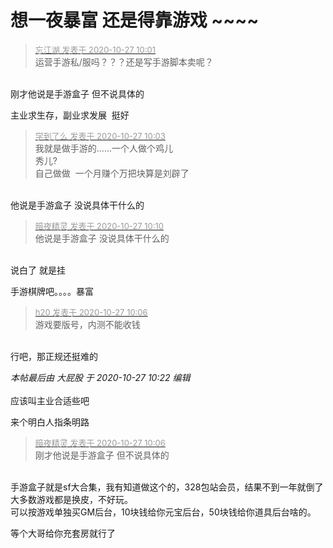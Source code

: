 # 想一夜暴富  还是得靠游戏  ~~~~


<div class="quote"><blockquote><font size="2"><a href="https://www.hostloc.com/forum.php?mod=redirect&amp;goto=findpost&amp;pid=9357632&amp;ptid=758858" target="_blank"><font color="#999999">忘江湖 发表于 2020-10-27 10:01</font></a></font><br />
运营手游私/服吗？？？还是写手游脚本卖呢？</blockquote></div><br />
刚才他说是手游盒子 但不说具体的 

主业求生存，副业求发展&nbsp;&nbsp;挺好

<div class="quote"><blockquote><font size="2"><a href="https://www.hostloc.com/forum.php?mod=redirect&amp;goto=findpost&amp;pid=9357645&amp;ptid=758858" target="_blank"><font color="#999999">学到了么 发表于 2020-10-27 10:03</font></a></font><br />
我就是做手游的......一个人做个鸡儿 <br />
秀儿?<br />
自己做做&nbsp;&nbsp;一个月赚个万把块算是刘辟了</blockquote></div><br />
他说是手游盒子 没说具体干什么的

<div class="quote"><blockquote><font size="2"><a href="https://www.hostloc.com/forum.php?mod=redirect&amp;goto=findpost&amp;pid=9357684&amp;ptid=758858" target="_blank"><font color="#999999">暗夜精灵 发表于 2020-10-27 10:10</font></a></font><br />
他说是手游盒子 没说具体干什么的</blockquote></div><br />
说白了 就是挂

手游棋牌吧。。。。暴富

<div class="quote"><blockquote><font size="2"><a href="https://www.hostloc.com/forum.php?mod=redirect&amp;goto=findpost&amp;pid=9357658&amp;ptid=758858" target="_blank"><font color="#999999">h20 发表于 2020-10-27 10:06</font></a></font><br />
游戏要版号，内测不能收钱</blockquote></div><br />
行吧，那正规还挺难的

<i class="pstatus"> 本帖最后由 大屁股 于 2020-10-27 10:22 编辑 </i><br />
<br />
应该叫主业合适些吧 

来个明白人指条明路

<div class="quote"><blockquote><font size="2"><a href="https://www.hostloc.com/forum.php?mod=redirect&amp;goto=findpost&amp;pid=9357663&amp;ptid=758858" target="_blank"><font color="#999999">暗夜精灵 发表于 2020-10-27 10:06</font></a></font><br />
刚才他说是手游盒子 但不说具体的</blockquote></div><br />
手游盒子就是sf大合集，我有知道做这个的，328包站会员，结果不到一年就倒了<img src="static/image/smiley/default/lol.gif" smilieid="12" border="0" alt="" /><br />
大多数游戏都是换皮，不好玩。<br />
可以按游戏单独买GM后台，10块钱给你元宝后台，50块钱给你道具后台啥的。

等个大哥给你充套房就行了
